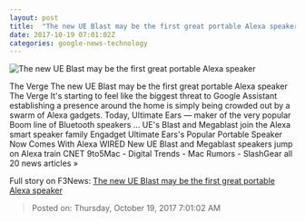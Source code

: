 ```yaml
---
layout: post
title:  "The new UE Blast may be the first great portable Alexa speaker"
date: 2017-10-19 07:01:02Z
categories: google-news-technology
---
```


![The new UE Blast may be the first great portable Alexa speaker](https://cdn.vox-cdn.com/thumbor/n9B4wVOiqw1qxJh0bItXugPIiP4=/0x139:2040x1207/fit-in/1200x630/cdn.vox-cdn.com/uploads/chorus_asset/file/9489253/DSCF2320.0.jpg)

The Verge The new UE Blast may be the first great portable Alexa speaker The Verge It's starting to feel like the biggest threat to Google Assistant establishing a presence around the home is simply being crowded out by a swarm of Alexa gadgets. Today, Ultimate Ears — maker of the very popular Boom line of Bluetooth speakers ... UE's Blast and Megablast join the Alexa smart speaker family Engadget Ultimate Ears's Popular Portable Speaker Now Comes With Alexa WIRED New UE Blast and Megablast speakers jump on Alexa train CNET 9to5Mac - Digital Trends - Mac Rumors - SlashGear all 20 news articles »


Full story on F3News: [The new UE Blast may be the first great portable Alexa speaker](http://www.f3nws.com/n/ZuEzrC)

> Posted on: Thursday, October 19, 2017 7:01:02 AM
